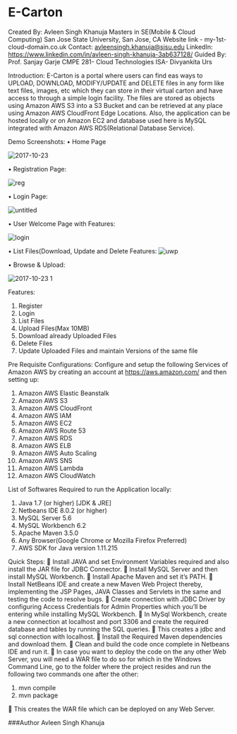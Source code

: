 # E-Carton
Created By: Avleen Singh Khanuja
Masters in SE(Mobile & Cloud Computing)
San Jose State University, San Jose, CA
Website link - my-1st-cloud-domain.co.uk
Contact: avleensingh.khanuja@sjsu.edu
LinkedIn: https://www.linkedin.com/in/avleen-singh-khanuja-3ab637128/
Guided By: Prof. Sanjay Garje
CMPE 281- Cloud Technologies
ISA- Divyankita Urs

Introduction:
E-Carton is a portal where users can find eas ways to UPLOAD, DOWNLOAD, MODIFY/UPDATE and DELETE files in any form like text files, images, etc which they can store in their virtual carton and have access to through a simple login facility.
The files are stored as objects using Amazon AWS S3 into a S3 Bucket and can be retrieved at any place using Amazon AWS CloudFront Edge Locations. Also, the application can be hosted locally or on Amazon EC2 and database used here is MySQL integrated with Amazon AWS RDS(Relational Database Service).



Demo Screenshots:
•	Home Page


![2017-10-23](https://user-images.githubusercontent.com/31361805/31925624-e8223b5c-b83e-11e7-9c90-11f2baf4885c.png)

 

•	Registration Page:

![reg](https://user-images.githubusercontent.com/31361805/31925645-0408e1cc-b83f-11e7-90a4-f98279da15f6.png)

 

•	Login Page:


![untitled](https://user-images.githubusercontent.com/31361805/31925772-c2d99cd6-b83f-11e7-9b37-ad6bde0804a9.png)
 
•	User Welcome Page with Features:


![login](https://user-images.githubusercontent.com/31361805/31925659-18b91042-b83f-11e7-8e0f-7f0f601e05d7.png)
 

•	List Files(Download, Update and Delete Features:
![uwp](https://user-images.githubusercontent.com/31361805/31925705-67c3ec02-b83f-11e7-8a04-cb664694ce9a.png)
 

•	Browse & Upload:


![2017-10-23 1](https://user-images.githubusercontent.com/31361805/31925746-9dcd0914-b83f-11e7-937f-03f93373eed3.png)
 

Features:

1. Register
2. Login
3. List Files
4. Upload Files(Max 10MB)
5. Download already Uploaded Files
6. Delete Files
7. Update Uploaded Files and maintain Versions of the same file

Pre Requisite Configurations:
Configure and setup the following Services of Amazon AWS by creating an account at https://aws.amazon.com/ and then setting up:

1. Amazon AWS Elastic Beanstalk
2. Amazon AWS S3
3. Amazon AWS CloudFront
4. Amazon AWS IAM 
5. Amazon AWS EC2
6. Amazon AWS Route 53
7. Amazon AWS RDS
8. Amazon AWS ELB
9. Amazon AWS Auto Scaling
10. Amazon AWS SNS
11. Amazon AWS Lambda
12. Amazon AWS CloudWatch

List of Softwares Required to run the Application locally:
1. Java 1.7 (or higher) [JDK & JRE]
2. Netbeans IDE 8.0.2 (or higher)
3. MySQL Server 5.6
4. MySQL Workbench 6.2
5. Apache Maven 3.5.0
6. Any Browser(Google Chrome or Mozilla Firefox Preferred)
7. AWS SDK for Java version 1.11.215

Quick Steps:
	Install JAVA and set Environment Variables required and also install the JAR file for JDBC Connector.
	Install MySQL Server and then install MySQL Workbench.
	Install Apache Maven and set it’s PATH.
	Install NetBeans IDE and create a new Maven Web Project thereby, implementing the JSP Pages, JAVA Classes and Servlets in the same and testing the code to resolve bugs.
	Create connection with JDBC Driver by configuring Access Credentials for Admin Properties which you’ll be entering while installing MySQL Workbench. 
	In MySql Workbench, create a new connection at localhost and port 3306 and create the required database and tables by running the SQL queries.
	This creates a jdbc and sql connection with localhost.
	Install the Required Maven dependencies and download them.
	Clean and build the code once complete in Netbeans IDE and run it.
	In case you want to deploy the code on the any other Web Server, you will need a WAR file to do so for which in the Windows Command Line, go to the folder where the project resides and run the following two commands one after the other:
1)	mvn compile
2)	mvn package

	This creates the WAR file which can be deployed on any Web Server.


###Author 
Avleen Singh Khanuja
